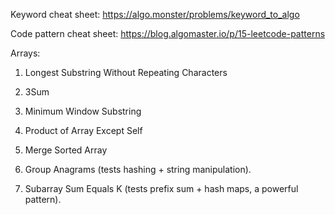 Keyword cheat sheet: https://algo.monster/problems/keyword_to_algo

Code pattern cheat sheet: https://blog.algomaster.io/p/15-leetcode-patterns

Arrays:

1. Longest Substring Without Repeating Characters

2. 3Sum

3. Minimum Window Substring

4. Product of Array Except Self

5. Merge Sorted Array

6. Group Anagrams (tests hashing + string manipulation).

7. Subarray Sum Equals K (tests prefix sum + hash maps, a powerful pattern).

